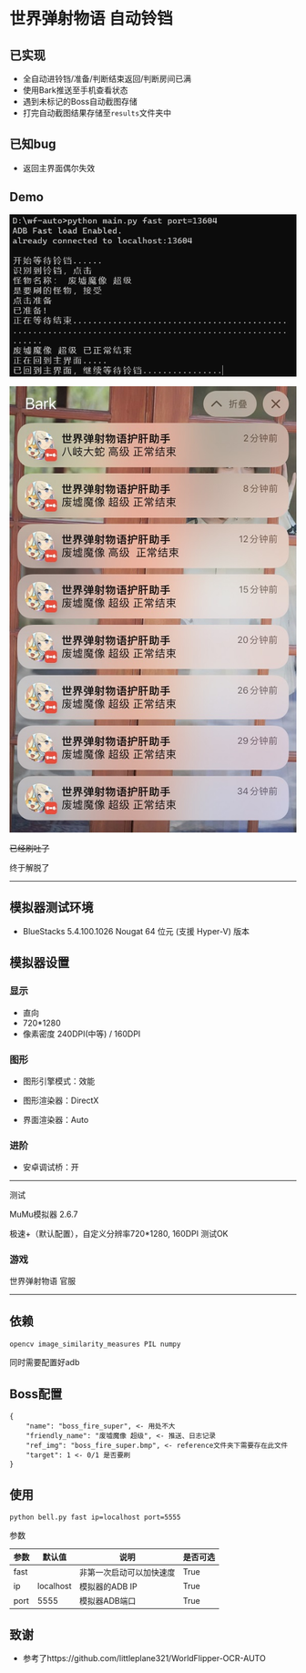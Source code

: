 # 世界弹射物语 自动铃铛

## 已实现

- 全自动进铃铛/准备/判断结束返回/判断房间已满
- 使用Bark推送至手机查看状态
- 遇到未标记的Boss自动截图存储
- 打完自动截图结果存储至`results`文件夹中

## 已知bug

- 返回主界面偶尔失效

## Demo

![Demo1](demo_img/IMG_2882.png)

![Demo2](demo_img/IMG_2881.jpg)

~~已经刷吐了~~

终于解脱了

----

## 模拟器测试环境

- BlueStacks 5.4.100.1026 Nougat 64 位元 (支援 Hyper-V) 版本

## 模拟器设置

### 显示

- 直向
- 720*1280
- 像素密度 240DPI(中等) / 160DPI

### 图形

- 图形引擎模式：效能

- 图形渲染器：DirectX
- 界面渲染器：Auto

### 进阶

- 安卓调试桥：开

----

测试

MuMu模拟器 2.6.7

极速+（默认配置），自定义分辨率720*1280, 160DPI 测试OK


### 游戏
世界弹射物语 官服

----

## 依赖

`opencv image_similarity_measures PIL numpy`

同时需要配置好adb

## Boss配置

```
{
	"name": "boss_fire_super", <- 用处不大
	"friendly_name": "废墟魔像 超级", <- 推送、日志记录
	"ref_img": "boss_fire_super.bmp", <- reference文件夹下需要存在此文件
	"target": 1 <- 0/1 是否要刷
}
```

## 使用

```
python bell.py fast ip=localhost port=5555
```
参数

| 参数 | 默认值 | 说明 | 是否可选 |
| ---- | ---- | ---- | ---- |
| fast | |非第一次启动可以加快速度 | True |
| ip | localhost|模拟器的ADB IP | True |
| port | 5555 | 模拟器ADB端口 | True |

## 致谢

- 参考了https://github.com/littleplane321/WorldFlipper-OCR-AUTO
